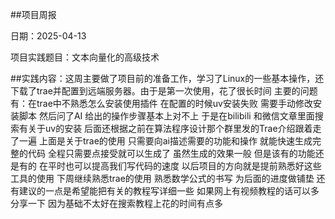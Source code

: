 ##项目周报

日期：2025-04-13

项目实践题目：文本向量化的高级技术

##实践内容：这周主要做了项目前的准备工作，学习了Linux的一些基本操作，还下载了trae并配置到远端服务器。由于是第一次使用，花了很长时间 
主要的问题有：在trae中不熟悉怎么安装使用插件 在配置的时候uv安装失败 需要手动修改安装脚本 然后问了AI 给出的操作步骤基本上对不上 于是在bilibili 和微信文章里面搜索有关于uv的安装 
后面还根据之前在算法程序设计那个群里发的Trae介绍跟着走了一遍 上面是关于trae的使用 只需要向ai描述需要的功能和操作 就能快速生成完整的代码 全程只需要点接受就可以生成了 虽然生成的效果一般 
但是该有的功能还是有的 在平时也可以提高我们写代码的速度 以后项目的方向就是提前熟悉好这些工具的使用 下周继续熟悉trae的使用 熟悉数学公式的书写 为后面的进度做铺垫 
还有建议的一点是希望能把有关的教程写详细一些
如果网上有视频教程的话可以多分享一下 因为基础不太好在搜索教程上花的时间有点多
